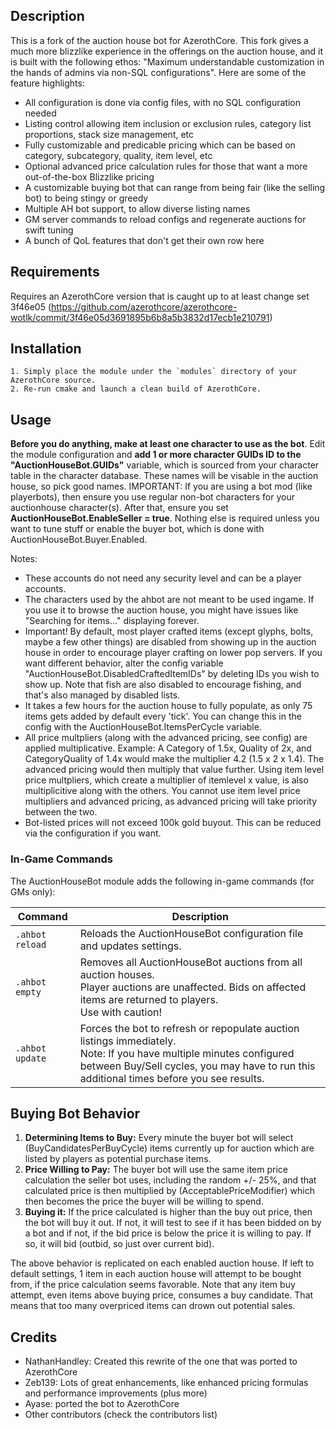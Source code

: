 ## Description

This is a fork of the auction house bot for AzerothCore.  This fork gives a much more blizzlike experience in the offerings on the auction house, and it is built with the following ethos: "Maximum understandable customization in the hands of admins via non-SQL configurations".  Here are some of the feature highlights:
 - All configuration is done via config files, with no SQL configuration needed
 - Listing control allowing item inclusion or exclusion rules, category list proportions, stack size management, etc
 - Fully customizable and predicable pricing which can be based on category, subcategory, quality, item level, etc
 - Optional advanced price calculation rules for those that want a more out-of-the-box Blizzlike pricing
 - A customizable buying bot that can range from being fair (like the selling bot) to being stingy or greedy
 - Multiple AH bot support, to allow diverse listing names
 - GM server commands to reload configs and regenerate auctions for swift tuning
 - A bunch of QoL features that don't get their own row here

## Requirements
Requires an AzerothCore version that is caught up to at least change set 3f46e05 (https://github.com/azerothcore/azerothcore-wotlk/commit/3f46e05d3691895b6b8a5b3832d17ecb1e210791)

## Installation

```
1. Simply place the module under the `modules` directory of your AzerothCore source. 
2. Re-run cmake and launch a clean build of AzerothCore.
```

## Usage

**Before you do anything, make at least one character to use as the bot**.  Edit the module configuration and **add 1 or more character GUIDs ID to the "AuctionHouseBot.GUIDs"** variable, which is sourced from your character table in the character database.  These names will be visable in the auction house, so pick good names.  IMPORTANT: If you are using a bot mod (like playerbots), then ensure you use regular non-bot characters for your auctionhouse character(s).  After that, ensure you set **AuctionHouseBot.EnableSeller = true**.  Nothing else is required unless you want to tune stuff or enable the buyer bot, which is done with AuctionHouseBot.Buyer.Enabled.

Notes:
- These accounts do not need any security level and can be a player accounts.
- The characters used by the ahbot are not meant to be used ingame. If you use it to browse the auction house, you might have issues like "Searching for items..." displaying forever.
- Important!  By default, most player crafted items (except glyphs, bolts, maybe a few other things) are disabled from showing up in the auction house in order to encourage player crafting on lower pop servers.  If you want different behavior, alter the config variable "AuctionHouseBot.DisabledCraftedItemIDs" by deleting IDs you wish to show up.  Note that fish are also disabled to encourage fishing, and that's also managed by disabled lists.
- It takes a few hours for the auction house to fully populate, as only 75 items gets added by default every 'tick'.  You can change this in the config with the AuctionHouseBot.ItemsPerCycle variable.
- All price multpliers (along with the advanced pricing, see config) are applied multiplicative.  Example: A Category of 1.5x, Quality of 2x, and CategoryQuality of 1.4x would make the multiplier 4.2 (1.5 x 2 x 1.4).  The advanced pricing would then multiply that value further.  Using item level price multpliers, which create a multiplier of itemlevel x value, is also multiplicitive along with the others.  You cannot use item level price multipliers and advanced pricing, as advanced pricing will take priority between the two.
- Bot-listed prices will not exceed 100k gold buyout.  This can be reduced via the configuration if you want.

### In-Game Commands

The AuctionHouseBot module adds the following in-game commands (for GMs only):

| Command | Description |
|----------|--------------|
| `.ahbot reload` | Reloads the AuctionHouseBot configuration file and updates settings. |
| `.ahbot empty` | Removes all AuctionHouseBot auctions from all auction houses.<br>Player auctions are unaffected. Bids on affected items are returned to players.<br>Use with caution! |
| `.ahbot update` | Forces the bot to refresh or repopulate auction listings immediately.<br>Note: If you have multiple minutes configured between Buy/Sell cycles, you may have to run this additional times before you see results. |


## Buying Bot Behavior

1. **Determining Items to Buy:** Every minute the buyer bot will select (BuyCandidatesPerBuyCycle) items currently up for auction which are listed by players as potential purchase items.
2. **Price Willing to Pay:** The buyer bot will use the same item price calculation the seller bot uses, including the random +/- 25%, and that calculated price is then multiplied by (AcceptablePriceModifier) which then becomes the price the buyer will be willing to spend.
3. **Buying it:** If the price calculated is higher than the buy out price, then the bot will buy it out.  If not, it will test to see if it has been bidded on by a bot and if not, if the bid price is below the price it is willing to pay.  If so, it will bid (outbid, so just over current bid).

The above behavior is replicated on each enabled auction house.  If left to default settings, 1 item in each auction house will attempt to be bought from, if the price calculation seems favorable. Note that any item buy attempt, even items above buying price, consumes a buy candidate. That means that too many overpriced items can drown out potential sales.

## Credits

- NathanHandley: Created this rewrite of the one that was ported to AzerothCore
- Zeb139: Lots of great enhancements, like enhanced pricing formulas and performance improvements (plus more)
- Ayase: ported the bot to AzerothCore
- Other contributors (check the contributors list)
